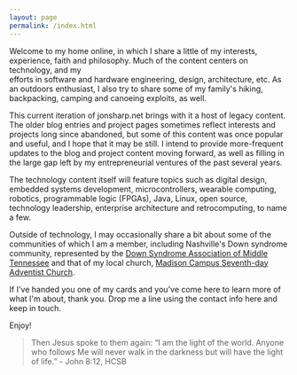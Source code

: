 ```yaml
---
layout: page
permalink: /index.html
---
```

Welcome to my home online, in which I share a little of my interests, experience, 
faith and philosophy.  Much of the content centers on technology, and my  
efforts in software and hardware engineering, design, 
architecture, etc.  As an outdoors enthusiast, I also try to share some of my 
family's hiking, backpacking, camping and canoeing exploits, as well.

This current iteration of jonsharp.net brings with it a host of legacy content.  
The older blog entries and project pages sometimes reflect interests and projects long 
since abandoned, but some of this content was once popular and useful, and I hope
that it may be still.  I intend to provide more-frequent 
updates to the blog and project content moving forward, as well as filling in the 
large gap left by my entrepreneurial ventures of the past several years.

The technology content itself will feature topics such as digital design, embedded 
systems development, microcontrollers, wearable computing, robotics, programmable 
logic (FPGAs), Java, Linux, open source, technology leadership, enterprise architecture 
and retrocomputing, to name a few.

Outside of technology, I may occasionally share a bit about some of the communities of
which I am a member, including Nashville's Down syndrome community, represented by the
[Down Syndrome Association of Middle Tennessee](http://somethingextra.org) and that of
my local church, [Madison Campus Seventh-day Adventist Church](http://madisoncampus.org).

If I've handed you one of my cards and you've come here to learn more of what I'm
about, thank you.  Drop me a line using the contact info here and keep in touch.

Enjoy!

> Then Jesus spoke to them again: “I am the light of the world. Anyone who follows Me
> will never walk in the darkness but will have the light of life.” - John 8:12, HCSB

